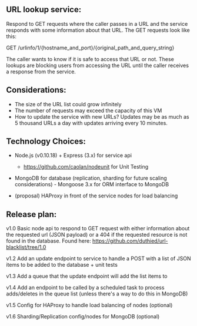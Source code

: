 URL lookup service:
-------------------

Respond to GET requests where the caller passes in a URL and the service responds with some information about that URL. 
The GET requests look like this:

GET /urlinfo/1/{hostname_and_port}/{original_path_and_query_string}

The caller wants to know if it is safe to access that URL or not. 
These lookups are blocking users from accessing the URL until the caller receives a response from the service.

Considerations:
---------------
* The size of the URL list could grow infinitely
* The number of requests may exceed the capacity of this VM
* How to update the service with new URLs? Updates may be as much as 5 thousand URLs a day with updates arriving every 10 minutes. 

Technology Choices:
--------------------
* Node.js (v0.10.18) + Express (3.x) for service api
  * https://github.com/caolan/nodeunit for Unit Testing
* MongoDB for database (replication, sharding for future scaling considerations) - Mongoose 3.x for ORM interface to MongoDB

* (proposal) HAProxy in front of the service nodes for load balancing

Release plan:
-------------
v1.0 
Basic node api to respond to GET request with either information about the requested url (JSON payload) or a 404 if the requested resource is not found in the database.
Found here: https://github.com/duthied/url-blacklist/tree/1.0

v1.2 
Add an update endpoint to service to handle a POST with a list of JSON items to be added to the database + unit tests

v1.3 
Add a queue that the update endpoint will add the list items to

v1.4 
Add an endpoint to be called by a scheduled task to process adds/deletes in the queue list (unless there's a way to do this in MongoDB)

v1.5 
Config for HAProxy to handle load balancing of nodes (optional)

v1.6 
Sharding/Replication config/nodes for MongoDB (optional)

